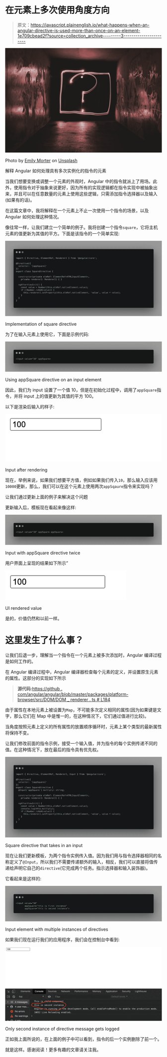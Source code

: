 # 在元素上多次使用角度方向

> 原文：<https://javascript.plainenglish.io/what-happens-when-an-angular-directive-is-used-more-than-once-on-an-element-1e709cbead2f?source=collection_archive---------3----------------------->

![](img/ae5e9d94cffdf159967b7a8f1545f6f2.png)

Photo by [Emily Morter](https://unsplash.com/@emilymorter?utm_source=unsplash&utm_medium=referral&utm_content=creditCopyText) on [Unsplash](https://unsplash.com/s/photos/question-mark?utm_source=unsplash&utm_medium=referral&utm_content=creditCopyText)

解释 Angular 如何处理具有多次实例化的指令的元素

当我们想要变换或调整一个元素的外观时，Angular 中的指令就派上了用场。此外，使用指令对于抽象来说更好，因为所有的实现逻辑都在指令实现中被抽象出来，并且可以在任意数量的元素上使用这些逻辑，只需添加指令选择器以及输入(如果有的话)。

在这篇文章中，我将解释在一个元素上不止一次使用一个指令的场景，以及 Angular 如何处理这种情况。

像往常一样，让我们建立一个简单的例子。我将创建一个指令`square`，它将主机元素的值更新为其值的平方。下面是该指令的一个简单实现:

![](img/7a17d2746708a0b3bf5ac25c58e961e1.png)

Implementation of square directive

为了在输入元素上使用它，下面是示例代码:

![](img/b95d83a6181de32d9ec035566d3362f6.png)

Using appSquare directive on an input element

因此，我们为 input 设置了一个值 10，但是在初始化过程中，调用了`appSquare`指令，并将 input 上的值更新为其值的平方 100。

以下是渲染后输入的样子:

![](img/440af82a4e3a25509350fe7ce52e83f8.png)

Input after rendering

现在，举例来说，如果我们想要平方值，例如如果我们传入`10`，那么输入应该用`10000`更新，那么，我们可以在这个元素上使用两次`appSqaure`指令来实现吗？

让我们通过更新上面的例子来解决这个问题

更新输入后，模板现在看起来像这样:

![](img/8013fa5a838541d80afb52a389f3a168.png)

Input with appSquare directive twice

用户界面上呈现的结果如下所示”

![](img/8efd317429d35ab21e9fd2890159fe01.png)

UI rendered value

是的，价值仍然和以前一样。

# 这里发生了什么事？

让我们后退一步，理解当一个指令在一个元素上被多次添加时，Angular 编译过程是如何工作的。

在 Angular 编译过程中，Angular 编译器检查每个元素的定义，并设置原生元素的属性。这部分的实现如下所示

> **源代码:**[https://github . com/angular/angular/blob/master/packages/platform-browser/src/DOM/DOM _ renderer . ts # L184](https://github.com/angular/angular/blob/master/packages/platform-browser/src/dom/dom_renderer.ts#L184)

由于属性在本地元素上被设置为`Map`，不可能多次定义相同的属性(因为如果键是文字，那么它们在 Map 中是惟一的，在这种情况下，它们通过值进行比较)。

当角度按照元素上定义的所有属性的放置顺序循环时，元素上某个类型的最新属性将保持不变。

让我们修改前面的指令示例，接受一个输入值，并为指令的每个实例传递不同的值。在这种情况下，放在最后的指令具有优先权。

![](img/3c3126e5f0b8016c5c20ff4e41e7f4c4.png)

Square directive that takes in an input

现在让我们更新模板，为两个指令实例传入值。因为我们用与指令选择器相同的名称定义了`@Input`，所以我们不需要传递额外的输入，相反，我们可以直接将值传递给声明它自己的`directive`(它完成两个任务。指示选择器和输入装饰器)。

它看起来是这样的:

![](img/a508abd14c026fb31a7af457b57e7999.png)

Input element with multiple instances of directives

如果我们现在运行我们的应用程序，我们会在控制台中看到:

![](img/b46f3e3f30cade999a6b3a1ed8cf12df.png)

Only second instance of directive message gets logged

正如我上面所说的，在上面的例子中可以看到，指令的后一个实例删除了前一个。

就是这样。感谢阅读！更多有趣的文章请关注我。